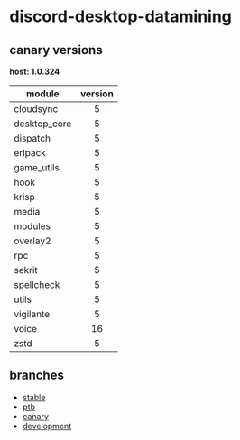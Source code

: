 # discord-desktop-datamining

## canary versions

**host: 1.0.324**

| module | version |
| ------ | :-----: |
| cloudsync | 5 |
| desktop_core | 5 |
| dispatch | 5 |
| erlpack | 5 |
| game_utils | 5 |
| hook | 5 |
| krisp | 5 |
| media | 5 |
| modules | 5 |
| overlay2 | 5 |
| rpc | 5 |
| sekrit | 5 |
| spellcheck | 5 |
| utils | 5 |
| vigilante | 5 |
| voice | 16 |
| zstd | 5 |

## branches

- [stable](https://github.com/OpenAsar/discord-desktop-datamining/tree/stable)
- [ptb](https://github.com/OpenAsar/discord-desktop-datamining/tree/ptb)
- [canary](https://github.com/OpenAsar/discord-desktop-datamining/tree/canary)
- [development](https://github.com/OpenAsar/discord-desktop-datamining/tree/development)